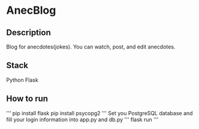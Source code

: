 # AnecBlog
## Description
Blog for anecdotes(jokes). You can watch, post, and edit anecdotes.



## Stack
Python
Flask

## How to run
'''
pip install flask
pip install psycopg2
'''
Set you PostgreSQL database and fill your login information into app.py and db.py
'''
flask run
'''
